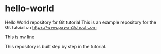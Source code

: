 
# hello-world
Hello World repository for Git tutorial
This is an example repository for the Git tutoial on https://www.pawanSchool.com

This is nw line

This repository is built step by step in the tutorial.
